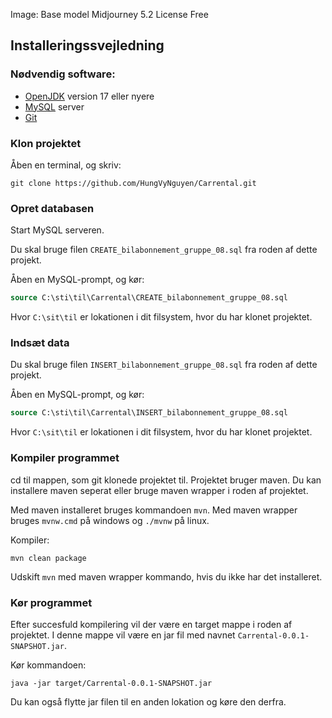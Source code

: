 Image:
Base model Midjourney 5.2
License Free

## Installeringssvejledning

### Nødvendig software:
- [OpenJDK](https://openjdk.org/) version 17 eller nyere
- [MySQL](https://www.mysql.com/) server
- [Git](https://git-scm.com/)

### Klon projektet
Åben en terminal, og skriv:

```shell
git clone https://github.com/HungVyNguyen/Carrental.git
```

### Opret databasen
Start MySQL serveren.

Du skal bruge filen `CREATE_bilabonnement_gruppe_08.sql` fra roden af dette projekt.

Åben en MySQL-prompt, og kør:

```sql
source C:\sti\til\Carrental\CREATE_bilabonnement_gruppe_08.sql
```

Hvor `C:\sit\til` er lokationen i dit filsystem, hvor du har klonet projektet.

### Indsæt data
Du skal bruge filen `INSERT_bilabonnement_gruppe_08.sql` fra roden af dette projekt.

Åben en MySQL-prompt, og kør:

```sql
source C:\sti\til\Carrental\INSERT_bilabonnement_gruppe_08.sql
```

Hvor `C:\sit\til` er lokationen i dit filsystem, hvor du har klonet projektet.

### Kompiler programmet
cd til mappen, som git klonede projektet til.
Projektet bruger maven. Du kan installere maven seperat eller bruge maven wrapper i roden af projektet.

Med maven installeret bruges kommandoen `mvn`.
Med maven wrapper bruges `mvnw.cmd` på windows og `./mvnw` på linux.

Kompiler:

```shell
mvn clean package
```

Udskift `mvn` med maven wrapper kommando, hvis du ikke har det installeret.

### Kør programmet
Efter succesfuld kompilering vil der være en target mappe i roden af projektet.
I denne mappe vil være en jar fil med navnet `Carrental-0.0.1-SNAPSHOT.jar`.

Kør kommandoen:
```shell
java -jar target/Carrental-0.0.1-SNAPSHOT.jar
```

Du kan også flytte jar filen til en anden lokation og køre den derfra.